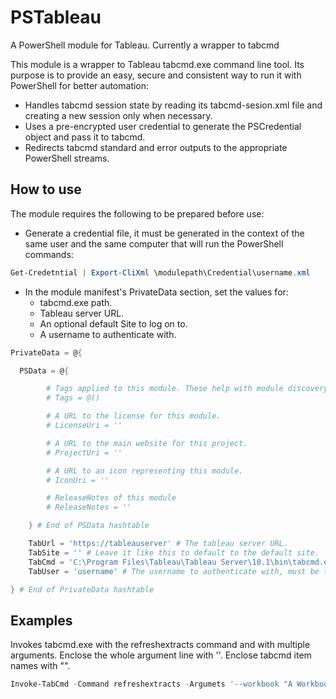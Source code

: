 # PSTableau
A PowerShell module for Tableau. Currently a wrapper to tabcmd

This module is a wrapper to Tableau tabcmd.exe command line tool.
Its purpose is to provide an easy, secure and consistent way to run it with PowerShell for better automation:
  * Handles tabcmd session state by reading its tabcmd-sesion.xml file and creating a new session only when necessary.
  * Uses a pre-encrypted user credential to generate the PSCredential object and pass it to tabcmd.
  * Redirects tabcmd standard and error outputs to the appropriate PowerShell streams.

## How to use

The module requires the following to be prepared before use:
  * Generate a credential file, it must be generated in the context of the same user and the same computer that will run the PowerShell commands:
```powershell
Get-Credetntial | Export-CliXml \modulepath\Credential\username.xml
```
  * In the module manifest's PrivateData section, set the values for:
    * tabcmd.exe path.
    * Tableau server URL.
    * An optional default Site to log on to.
    * A username to authenticate with.

```powershell
PrivateData = @{

  PSData = @{

        # Tags applied to this module. These help with module discovery in online galleries.
        # Tags = @()

        # A URL to the license for this module.
        # LicenseUri = ''

        # A URL to the main website for this project.
        # ProjectUri = ''

        # A URL to an icon representing this module.
        # IconUri = ''

        # ReleaseNotes of this module
        # ReleaseNotes = ''

    } # End of PSData hashtable

    TabUrl = 'https://tableauserver' # The tableau server URL.
    TabSite = '' # Leave it like this to default to the default site.
    TabCmd = 'C:\Program Files\Tableau\Tableau Server\10.1\bin\tabcmd.exe' # Path to tabcmd.exe.
    TabUser = 'username' # The username to authenticate with, must be the same as the username.xml that was pre-created.

} # End of PrivateData hashtable
```


## Examples
Invokes tabcmd.exe with the refreshextracts command and with multiple arguments.
Enclose the whole argument line with ''. Enclose tabcmd item names with "".
```powershell
Invoke-TabCmd -Command refreshextracts -Argumets '--workbook "A Workbook Name" --datasource "datasource" --synchronous'
```
